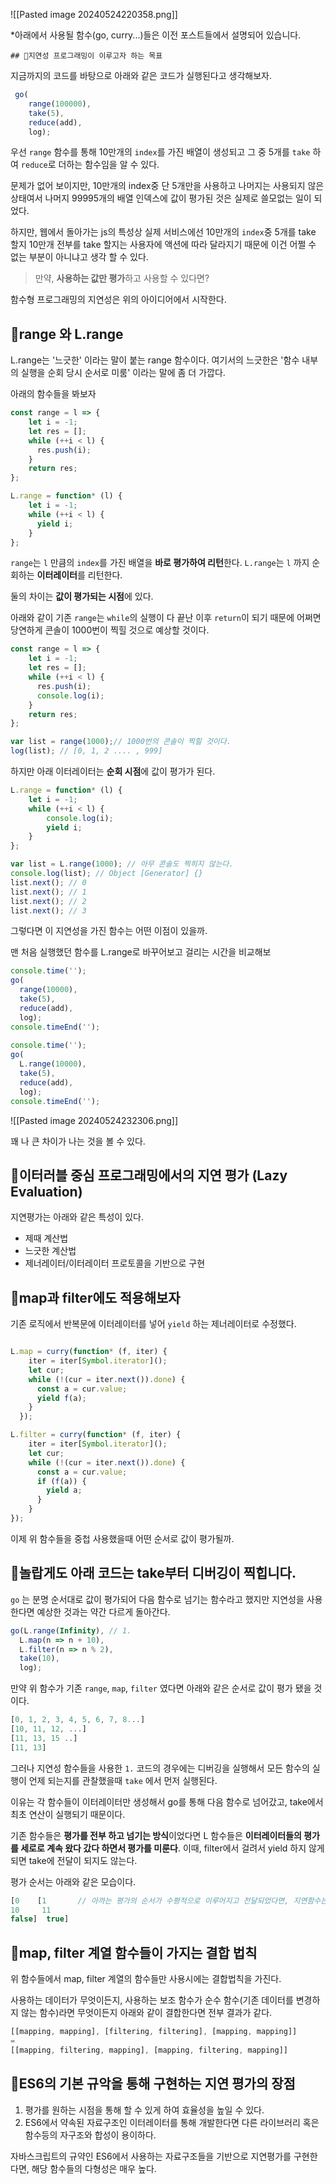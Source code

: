 ![[Pasted image 20240524220358.png]]


*아래에서 사용될 함수(go, curry...)들은 이전 포스트들에서 설명되어 있습니다.

	## 📗지연성 프로그래밍이 이루고자 하는 목표

지금까지의 코드를 바탕으로 아래와 같은 코드가 실행된다고 생각해보자.

```js
 go(
    range(100000),
    take(5),
    reduce(add),
    log);
```

우선 `range` 함수를 통해 10만개의 `index`를 가진 배열이 생성되고 그 중 5개를 `take` 하여 `reduce`로 더하는 함수임을 알 수 있다.

문제가 없어 보이지만, 10만개의 index중 단 5개만을 사용하고 나머지는 사용되지 않은 상태여서 
나머지 99995개의 배열 인덱스에 값이 평가된 것은 실제로 쓸모없는 일이 되었다.

하지만, 웹에서 돌아가는 js의 특성상 실제 서비스에선 10만개의 `index`중 5개를 take 할지 10만개 전부를 take 할지는 사용자에 액션에 따라 달라지기 때문에 이건 어쩔 수 없는 부분이 아니냐고 생각 할 수 있다.

> 만약, **사용하는 값만 평가**하고 사용할 수 있다면?

함수형 프로그래밍의 지연성은 위의 아이디어에서 시작한다.

## 📗range 와 L.range

L.range는 '느긋한' 이라는 말이 붙는 range 함수이다.
여기서의 느긋한은 '함수 내부의 실행을 순회 당시 순서로 미룸' 이라는 말에 좀 더 가깝다. 

아래의 함수들을 봐보자

```js
const range = l => {
	let i = -1;
	let res = [];
	while (++i < l) {
	  res.push(i);
	}
	return res;
};

L.range = function* (l) {
    let i = -1;
    while (++i < l) {
      yield i;
    }
};
```

`range`는 `l` 만큼의 `index`를 가진 배열을 **바로 평가하여 리턴**한다.
`L.range`는 `l` 까지 순회하는 **이터레이터**를 리턴한다.

둘의 차이는 **값이 평가되는 시점**에 있다.

아래와 같이 기존 `range`는 `while`의 실행이 다 끝난 이후 `return`이 되기 때문에 어쩌면 당연하게 콘솔이 1000번이 찍힐 것으로 예상할 것이다.

```js
const range = l => {
	let i = -1;
	let res = [];
	while (++i < l) {
	  res.push(i);
	  console.log(i);
	}
	return res;
};

var list = range(1000);// 1000번의 콘솔이 찍힐 것이다.
log(list); // [0, 1, 2 .... , 999]
```


하지만 아래 이터레이터는 **순회 시점**에 값이 평가가 된다.

```js
L.range = function* (l) {
    let i = -1;
    while (++i < l) {
		console.log(i);
	    yield i;
    }
};

var list = L.range(1000); // 아무 콘솔도 찍히지 않는다.
console.log(list); // Object [Generator] {}
list.next(); // 0
list.next(); // 1
list.next(); // 2
list.next(); // 3
```

그렇다면 이 지연성을 가진 함수는 어떤 이점이 있을까.

맨 처음 실행했던 함수를 L.range로 바꾸어보고 걸리는 시간을 비교해보

```js
console.time('');  
go(  
  range(10000),  
  take(5),  
  reduce(add),  
  log);  
console.timeEnd('');  
  
console.time('');  
go(  
  L.range(10000),  
  take(5),  
  reduce(add),  
  log);  
console.timeEnd('');
```

![[Pasted image 20240524232306.png]]

꽤 나 큰 차이가 나는 것을 볼 수 있다.

## 📗이터러블 중심 프로그래밍에서의 지연 평가 (Lazy Evaluation)

지연평가는 아래와 같은 특성이 있다.
- 제때 계산법
- 느긋한 계산법
- 제너레이터/이터레이터 프로토콜을 기반으로 구현

## 📗map과 filter에도 적용해보자 

기존 로직에서 반복문에 이터레이터를 넣어 `yield` 하는 제너레이터로 수정했다.

```js

L.map = curry(function* (f, iter) {
    iter = iter[Symbol.iterator]();
    let cur;
    while (!(cur = iter.next()).done) {
      const a = cur.value;
      yield f(a);
    }
  });

L.filter = curry(function* (f, iter) {
	iter = iter[Symbol.iterator]();
    let cur;
    while (!(cur = iter.next()).done) {
      const a = cur.value;
      if (f(a)) {
        yield a;
      }
    }
});
```

이제 위 함수들을 중첩 사용했을때 어떤 순서로 값이 평가될까.
## 📗놀랍게도 아래 코드는 take부터 디버깅이 찍힙니다.

`go` 는 분명 순서대로 값이 평가되어 다음 함수로 넘기는 함수라고 했지만 지연성을 사용한다면 예상한 것과는 약간 다르게 돌아간다.

```js
go(L.range(Infinity), // 1.
  L.map(n => n + 10),
  L.filter(n => n % 2),
  take(10),
  log);
```

만약 위 함수가 기존 `range`, `map`, `filter` 였다면 아래와 같은 순서로 값이 평가 됐을 것이다.

```js
[0, 1, 2, 3, 4, 5, 6, 7, 8...]
[10, 11, 12, ...]
[11, 13, 15 ..]
[11, 13]
```

그러나 지연성 함수들을 사용한 `1.` 코드의 경우에는 디버깅을 실행해서 모든 함수의 실행이 언제 되는지를 관찰했을때 `take` 에서 먼저 실행된다.

이유는 각 함수들이 이터레이터만 생성해서 go를 통해 다음 함수로 넘어갔고, take에서 최초 연산이 실행되기 때문이다.

기존 함수들은 **평가를 전부 하고 넘기는 방식**이었다면 L 함수들은 **이터레이터들의 평가를 세로로 계속 왔다 갔다 하면서 평가를 미룬다**. 이때, filter에서 걸려서 yield 하지 않게 되면 take에 전달이 되지도 않는다.

평가 순서는 아래와 같은 모습이다.

```js
[0    [1       // 아까는 평가의 순서가 수평적으로 이루어지고 전달되었다면, 지연함수는 수직적으로 이루어지는 것 처럼 보인다.
10     11
false]  true]
```

## 📗map, filter 계열 함수들이 가지는 결합 법칙

위 함수들에서 map, filter 계열의 함수들만 사용시에는 결합법칙을 가진다. 

사용하는 데이터가 무엇이든지, 사용하는 보조 함수가 순수 함수(기존 데이터를 변경하지 않는 함수)라면 무엇이든지 아래와 같이 결합한다면 전부 결과가 같다.

```js
[[mapping, mapping], [filtering, filtering], [mapping, mapping]]
=
[[mapping, filtering, mapping], [mapping, filtering, mapping]]
```

## 📗ES6의 기본 규악을 통해 구현하는 지연 평가의 장점

1. 평가를 원하는 시점을 통해 할 수 있게 하여 효율성을 높일 수 있다.
2. ES6에서 약속된 자료구조인 이터레이터를 통해 개발한다면 다른 라이브러리 혹은 함수등의 자구조와 합성이 용이하다.

자바스크립트의 규약인 ES6에서 사용하는 자료구조들을 기반으로 지연평가를 구현한다면, 해당 함수들의 다형성은 매우 높다.